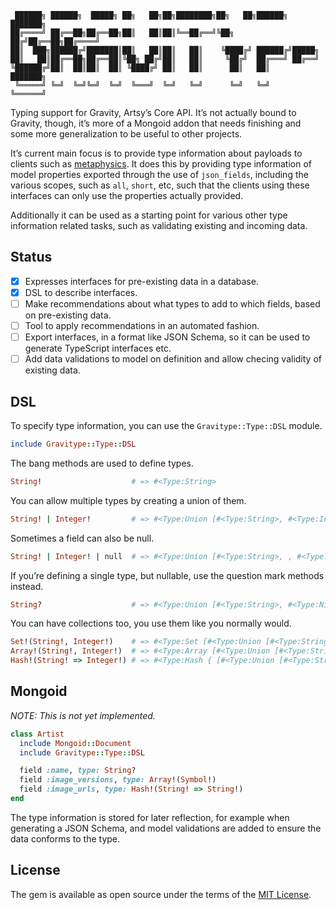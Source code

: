 ```
 ██████╗ ██████╗  █████╗ ██╗   ██╗██╗████████╗██╗   ██╗██████╗ ███████╗
██╔════╝ ██╔══██╗██╔══██╗██║   ██║██║╚══██╔══╝╚██╗ ██╔╝██╔══██╗██╔════╝
██║  ███╗██████╔╝███████║██║   ██║██║   ██║    ╚████╔╝ ██████╔╝█████╗
██║   ██║██╔══██╗██╔══██║╚██╗ ██╔╝██║   ██║     ╚██╔╝  ██╔═══╝ ██╔══╝
╚██████╔╝██║  ██║██║  ██║ ╚████╔╝ ██║   ██║      ██║   ██║     ███████╗
 ╚═════╝ ╚═╝  ╚═╝╚═╝  ╚═╝  ╚═══╝  ╚═╝   ╚═╝      ╚═╝   ╚═╝     ╚══════╝
```

Typing support for Gravity, Artsy’s Core API. It’s not actually bound to Gravity, though, it’s more of a Mongoid addon
that needs finishing and some more generalization to be useful to other projects.

It’s current main focus is to provide type information about payloads to clients such as [metaphysics]. It does this by
providing type information of model properties exported through the use of `json_fields`, including the various scopes,
such as `all`, `short`, etc, such that the clients using these interfaces can only use the properties actually provided.

Additionally it can be used as a starting point for various other type information related tasks, such as validating
existing and incoming data.

## Status

- [x] Expresses interfaces for pre-existing data in a database.
- [x] DSL to describe interfaces.
- [ ] Make recommendations about what types to add to which fields, based on pre-existing data.
- [ ] Tool to apply recommendations in an automated fashion.
- [ ] Export interfaces, in a format like JSON Schema, so it can be used to generate TypeScript interfaces etc.
- [ ] Add data validations to model on definition and allow checing validity of existing data.

## DSL

To specify type information, you can use the `Gravitype::Type::DSL` module.

```ruby
include Gravitype::Type::DSL
```

The bang methods are used to define types.

```ruby
String!                    # => #<Type:String>
```

You can allow multiple types by creating a union of them.

```ruby
String! | Integer!         # => #<Type:Union [#<Type:String>, #<Type:Integer>]>
```

Sometimes a field can also be null.

```ruby
String! | Integer! | null  # => #<Type:Union [#<Type:String>, , #<Type:Integer>, #<Type:NilClass>]>
```

If you’re defining a single type, but nullable, use the question mark methods instead.

```ruby
String?                    # => #<Type:Union [#<Type:String>, #<Type:NilClass>]>
```

You can have collections too, you use them like you normally would.

```ruby
Set!(String!, Integer!)    # => #<Type:Set [#<Type:Union [#<Type:String>, #<Type:Integer>]>]>
Array!(String!, Integer!)  # => #<Type:Array [#<Type:Union [#<Type:String>, #<Type:Integer>]>]>
Hash!(String! => Integer!) # => #<Type:Hash { [#<Type:Union [#<Type:String>]>] => [#<Type:Union [#<Type:Integer>]>] }>
```

## Mongoid

_NOTE: This is not yet implemented._

```ruby
class Artist
  include Mongoid::Document
  include Gravitype::Type::DSL

  field :name, type: String?
  field :image_versions, type: Array!(Symbol!)
  field :image_urls, type: Hash!(String! => String!)
end
```

The type information is stored for later reflection, for example when generating a JSON Schema, and model validations
are added to ensure the data conforms to the type.

## License

The gem is available as open source under the terms of the [MIT License](LICENSE).

[metaphysics]: http://github.com/artsy/metaphysics

